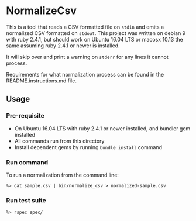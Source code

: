 # NormalizeCsv

This is a tool that reads a CSV formatted file on `stdin` and emits a normalized
CSV formatted on `stdout`. This project was written on debian 9 with ruby
2.4.1, but should work on Ubuntu 16.04 LTS or macosx 10.13 the same assuming
ruby 2.4.1 or newer is installed.

It will skip over and print a warning on `stderr` for any lines it cannot process.

Requirements for what normalization process can be found in the README.instructions.md file.

## Usage

### Pre-requisite

 - On Ubuntu 16.04 LTS with ruby 2.4.1 or newer installed, and bundler gem installed
 - All commands run from this directory
 - Install dependent gems by running `bundle install` command

### Run command
To run a normalization from the command line:

```
%> cat sample.csv | bin/normalize_csv > normalized-sample.csv
```

### Run test suite

```
%> rspec spec/
```
